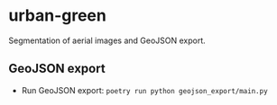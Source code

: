 # urban-green
Segmentation of aerial images and GeoJSON export.

## GeoJSON export
- Run GeoJSON export: `poetry run python geojson_export/main.py`